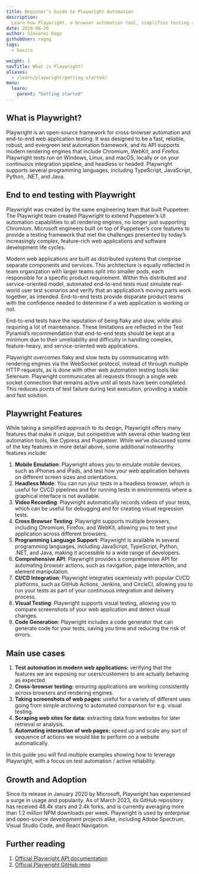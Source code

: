```yaml
---
title: Beginner’s Guide to Playwright Automation
description: 
  Learn how Playwright, a browser automation tool, simplifies testing across Chrome, Firefox, and WebKit. Start building more reliable web applications today.
date: 2020-06-29
author: Giovanni Rago
githubUser: ragog
tags:
  - basics

weight: 1
navTitle: What is Playwright?
aliases:
  - /learn/playwright/getting-started/
menu:
  learn:
    parent: "Getting started"
---
```



## What is Playwright?
Playwright is an open-source framework for cross-browser automation and end-to-end web application testing. It was designed to be a fast, reliable, robust, and evergreen test automation framework, and its API supports modern rendering engines that include Chromium, WebKit, and Firefox. Playwright tests run on Windows, Linux, and macOS, locally or on your continuous integration pipeline, and headless or headed. Playwright supports several programming languages, including TypeScript, JavaScript, Python, .NET, and Java.

## End to end testing with Playwright
Playwright was created by the same engineering team that built Puppeteer. The Playwright team created Playwright to extend Puppeteer’s UI automation capabilities to all rendering engines, no longer just supporting Chromium. Microsoft engineers built on top of Puppeteer’s core features to provide a testing framework that met the challenges presented by today’s increasingly complex, feature-rich web applications and software development life cycles.  

Modern web applications are built as distributed systems that comprise separate components and services. This architecture is equally reflected in team organization with larger teams split into smaller pods, each responsible for a specific product requirement.  Within this distributed and service-oriented model, automated end-to-end tests must simulate real-world user test scenarios and verify that an application’s moving parts work together, as intended. End-to-end tests provide disparate product teams with the confidence needed to determine if a web application is working or not.

End-to-end tests have the reputation of being flaky and slow, while also requiring a lot of maintenance. These limitations are reflected in the Test Pyramid’s recommendation that end-to-end tests should be kept at a minimum due to their unreliability and difficulty in handling complex, feature-heavy, and service-oriented web applications.

Playwright overcomes flaky and slow tests by communicating with rendering engines via the WebSocket protocol, instead of through multiple HTTP requests, as is done with other web automation testing tools like Selenium. Playwright communicates all requests through a single web socket connection that remains active until all tests have been completed. This reduces points of test failure during test execution, providing a stable and fast solution.

## Playwright Features
While taking a simplified approach to its design, Playwright offers many features that make it unique, but competitive with several other leading test automation tools, like Cypress and Puppeteer. While we’ve discussed some of the key features in more detail above, some additional noteworthy features include:



1. **Mobile Emulation**: Playwright allows you to emulate mobile devices, such as iPhones and iPads, and test how your web application behaves on different screen sizes and orientations.
2. **Headless Mode**: You can run your tests in a headless browser, which is useful for CI/CD pipelines and for running tests in environments where a graphical interface is not available.
3. **Video Recording**: Playwright automatically records videos of your tests, which can be useful for debugging and for creating visual regression tests.
4. **Cross Browser Testing**: Playwright supports multiple browsers, including Chromium, Firefox, and WebKit, allowing you to test your application across different browsers.
5. **Programming Language Support**: Playwright is available in several programming languages, including JavaScript, TypeScript, Python, .NET, and Java, making it accessible to a wide range of developers.
6. **Comprehensive API**: Playwright provides a comprehensive API for automating browser actions, such as navigation, page interaction, and element manipulation.
7. **CI/CD Integration**: Playwright integrates seamlessly with popular CI/CD platforms, such as GitHub Actions, Jenkins, and CircleCI, allowing you to run your tests as part of your continuous integration and delivery process.
8. **Visual Testing**: Playwright supports visual testing, allowing you to compare screenshots of your web application and detect visual changes.
9. **Code Generation**: Playwright includes a code generator that can generate code for your tests, saving you time and reducing the risk of errors.



## Main use cases
1. **Test automation in modern web applications:** verifying that the features we are exposing our users/customers to are actually behaving as expected.
2. **Cross-browser testing:** ensuring applications are working consistently across browsers and rendering engines.
3. **Taking screenshots of web pages:** useful for a variety of different uses going from simple archiving to automated comparison for e.g. visual testing.
4. **Scraping web sites for data:** extracting data from websites for later retrieval or analysis.
5. **Automating interaction of web pages:** speed up and scale any sort of sequence of actions we would like to perform on a website automatically.

In this guide you will find multiple examples showing how to leverage Playwright, with a focus on test automation / active reliability.

## Growth and Adoption

Since its release in January 2020 by Microsoft, Playwright has experienced a surge in usage and popularity. As of March 2023, its GitHub repository has received 48.4k stars and 2.4k forks, and is currently averaging more than 1.2 million NPM downloads per week. Playwright is used by enterprise and open-source development projects alike, including Adobe Spectrum, Visual Studio Code, and React Navigation.

## Further reading
1. [Official Playwright API documentation](https://playwright.dev/)
2. [Official Playwright GitHub repo](https://github.com/microsoft/playwright)
